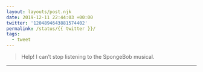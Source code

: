 ```yaml
---
layout: layouts/post.njk
date: 2019-12-11 22:44:03 +00:00
twitter: '1204894643881574402'
permalink: /status/{{ twitter }}/
tags: 
  - tweet
---
```


> Help! I can’t stop listening to the SpongeBob musical.

---
